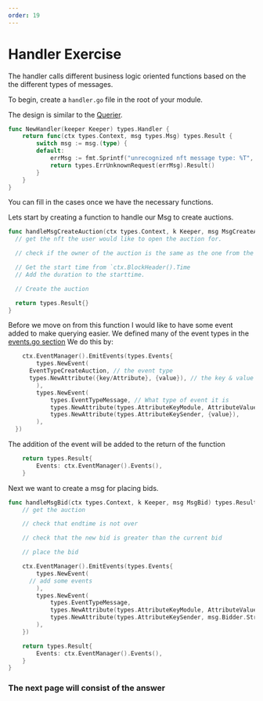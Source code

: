 ```yaml
---
order: 19
---
```


# Handler Exercise

The handler calls different business logic oriented functions based on the the different types of messages.

To begin, create a `handler.go` file in the root of your module.

The design is similar to the [Querier](./14-querier.md).

```go
func NewHandler(keeper Keeper) types.Handler {
	return func(ctx types.Context, msg types.Msg) types.Result {
		switch msg := msg.(type) {
		default:
			errMsg := fmt.Sprintf("unrecognized nft message type: %T", msg)
			return types.ErrUnknownRequest(errMsg).Result()
		}
	}
}
```

You can fill in the cases once we have the necessary functions.

Lets start by creating a function to handle our Msg to create auctions.

```go
func handleMsgCreateAuction(ctx types.Context, k Keeper, msg MsgCreateAuction) types.Result {
  // get the nft the user would like to open the auction for.

  // check if the owner of the auction is the same as the one from the nft

  // Get the start time from `ctx.BlockHeader().Time
  // Add the duration to the starttime.

  // Create the auction

  return types.Result{}
}
```

Before we move on from this function I would like to have some event added to make querying easier.
We defined many of the event types in the [events.go section](./07-more-types.md)
We do this by:

```go
	ctx.EventManager().EmitEvents(types.Events{
		types.NewEvent(
      EventTypeCreateAuction, // the event type
      types.NewAttribute({key/Attribute}, {value}), // the key & value of the attribute
		),
		types.NewEvent(
			types.EventTypeMessage, // What type of event it is
			types.NewAttribute(types.AttributeKeyModule, AttributeValueCategory), // the value here is the module name
			types.NewAttribute(types.AttributeKeySender, {value}),
		),
  })
```

The addition of the event will be added to the return of the function

```go
	return types.Result{
		Events: ctx.EventManager().Events(),
	}
```

Next we want to create a msg for placing bids.

```go
func handleMsgBid(ctx types.Context, k Keeper, msg MsgBid) types.Result {
	// get the auction

	// check that endtime is not over

	// check that the new bid is greater than the current bid

	// place the bid

	ctx.EventManager().EmitEvents(types.Events{
		types.NewEvent(
      // add some events
		),
		types.NewEvent(
			types.EventTypeMessage,
			types.NewAttribute(types.AttributeKeyModule, AttributeValueCategory),
			types.NewAttribute(types.AttributeKeySender, msg.Bidder.String()),
		),
	})

	return types.Result{
		Events: ctx.EventManager().Events(),
	}
}
```

### The next page will consist of the answer
